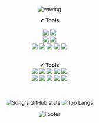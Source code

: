 
<div align="center">
  
![waving](https://capsule-render.vercel.app/api?type=waving&height=300&text=HI10%THERE&fontAlign=50&fontAlignY=40&color=B8DAF2&desc=goeasyonng)



<b>✔ Tools</b>
<br/>
<br/>
<img src="https://img.shields.io/badge/django-092E20?style=flat&logo=DJANGO&logoColor=white"/>
<img src="https://img.shields.io/badge/flask-000000?style=flat&logo=flask&logoColor=white"/>
<br/>
<img src="https://img.shields.io/badge/MacOs-000000?style=flat&logo=MacOs&logoColor=white"/> 
<img src="https://img.shields.io/badge/Windows-0078D6?style=flat&logo=Windows&logoColor=white"/> 
<br/>
<img src="https://img.shields.io/badge/AWS-232F3E?style=flat&logo=Amazon%20AWS&logoColor=white"/>
<img src="https://img.shields.io/badge/react-61DAFB?style=flat&logo=react&logoColor=white"/>
<img src="https://img.shields.io/badge/Vscode-007ACC?style=flat&logo=Visual%20Studio%20code&logoColor=white"/> 
<img src="https://img.shields.io/badge/Visual%20Studio-5C2D91?style=flat&logo=Visual%20Studio&logoColor=white"/> 
<img src="https://img.shields.io/badge/GitHub-181717?style=flat&logo=github&logoColor=white"/>

<br/>
<b>✔ Tools</b>
<br/>
<img src="https://img.shields.io/badge/TensorFlow-FF6F00?style=flat&logo=TensorFlow&logoColor=white"/>
<img src="https://img.shields.io/badge/pytorch-EE4C2C?style=flat&logo=pytorch&logoColor=white"/>
<img src="https://img.shields.io/badge/Numpy-013243?style=flat&logo=Numpy&logoColor=white"/> 
<img src="https://img.shields.io/badge/Pandas-150458?style=flat&logo=Pandas&logoColor=white"/> 
<img src="https://img.shields.io/badge/OpenCV-5C3EE8?style=flat&logo=OpenCV&logoColor=white"/>
<br/>
<img src="https://img.shields.io/badge/Flutter-02569B?style=flat&logo=Flutter&logoColor=white"/>
<img src="https://img.shields.io/badge/Ruby-CC342D?style=flat&logo=ruby&logoColor=white"/>
<img src="https://img.shields.io/badge/R-276DC3?style=flat&logo=R&logoColor=white"/>
<img src="https://img.shields.io/badge/Vue.js-4FC08D?style=flat&logo=Vue.js&logoColor=white"/>
<img src="https://img.shields.io/badge/Redux-764ABC?style=flat&logo=Redux&logoColor=white"/>
<br/>
<br/>
<br/>
  
![Song's GitHub stats](https://github-readme-stats.vercel.app/api?username=goeasyonng&count_private=true&custom_title=Song's&nbsp;github&nbsp;&bg_color=B8DAF2&title_color=fff&text_color=fff)
![Top Langs](https://github-readme-stats.vercel.app/api/top-langs/?username=goeasyonng&layout=compact&custom_title=My&nbsp;Language&nbsp;&bg_color=B8DAF2&title_color=fff&text_color=fff&height=30) 


![Footer](https://capsule-render.vercel.app/api?type=waving&color=B8DAF2&height=200&section=footer) 
 
 </div>
  
